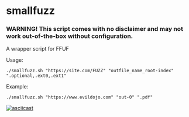 # smallfuzz

### WARNING! This script comes with no disclaimer and may not work out-of-the-box without configuration.

A wrapper script for FFUF

Usage:

```
./smallfuzz.sh "https://site.com/FUZZ" "outfile_name_root-index" ".optional,.ext0,.ext1"
```

Example:

```
./smallfuzz.sh "https://www.evildojo.com" "out-0" ".pdf"
```

[![asciicast](https://asciinema.org/a/ANLqSYNUpT6SjyDHBmXlGWMXI.svg)](https://asciinema.org/a/ANLqSYNUpT6SjyDHBmXlGWMXI)

